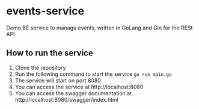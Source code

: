 # events-service
Demo BE service to manage events, written in GoLang and Gin for the RESt API

## How to run the service
1. Clone the repository
2. Run the following command to start the service
```go run main.go```
3. The service will start on port 8080
4. You can access the service at http://localhost:8080
5. You can access the swagger documentation at http://localhost:8080/swagger/index.html

